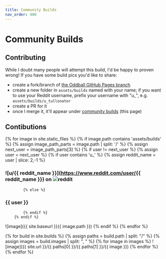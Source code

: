 ```yaml
---
title: Community Builds
nav_order: 400
---
```


# Community Builds

## Contributing

While I doubt many people will attempt this build, I'd be happy to proven wrong! If you have some build pics you'd like to share:
- create a fork/branch of [the Oddball GitHub Pages branch](https://github.com/atulloh/oddball/tree/gh-pages)
- create a new folder in `assets/builds` named with your name; if you want to use your Reddit username, prefix your username with "u_", e.g. `assets/builds/u_tullonator`
- create a PR for it
- once I merge it, it'll appear under [community builds]({{site.baseurl}}/community-builds) (this page)

## Contibutions

{% for image in site.static_files %}
    {% if image.path contains 'assets/builds' %}
        {% assign image_path_parts = image.path | split: '/' %}
        {% assign next_user = image_path_parts[3] %}
        {% if user != next_user %}
            {% assign user = next_user %}
            {% if user contains 'u_' %}
                {% assign reddit_name = user | slice: 2,-1 %}
### ![u/{{ reddit_name }}](https://www.reddit.com/user/{{ reddit_name }}) on ![reddit]({{site.baseurl}}/assets/images/reddit-logo.png)
            {% else %}
### {{ user }}
            {% endif %}
        {% endif %}    
![image]({{ site.baseurl }}{{ image.path }})
    {% endif %}
{% endfor %}

{% for build in site.builds %}
{% assign paths = build.path | split: "/" %}
{% assign images = build.images | split: ", " %}
{% for image in images %}
![image]({{ site.url }}/{{ paths[0] }}/{{ paths[1] }}/{{ image }})
{% endfor %}
{% endfor %}
